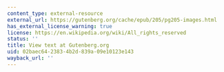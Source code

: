 ```yaml
---
content_type: external-resource
external_url: https://gutenberg.org/cache/epub/205/pg205-images.html
has_external_license_warning: true
license: https://en.wikipedia.org/wiki/All_rights_reserved
status: ''
title: View text at Gutenberg.org
uid: 02baec64-2383-4b2d-839a-09e10123e143
wayback_url: ''
---
```

